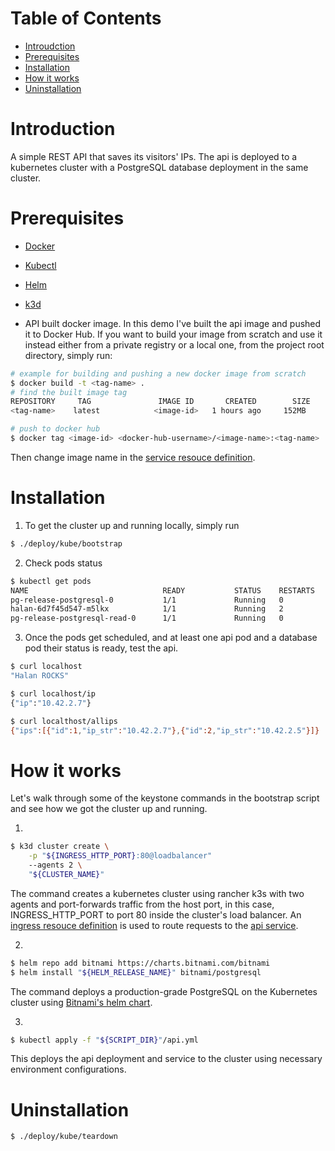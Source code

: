 # Table of Contents

- [Introudction](#Introduction)
- [Prerequisites](#Prerequisites)
- [Installation](#Installation)
- [How it works](<#How\ it\ works>)
- [Uninstallation](#Uninstallation)

# Introduction

A simple REST API that saves its visitors' IPs. The api is deployed to a kubernetes cluster with a PostgreSQL
database deployment in the same cluster.

# Prerequisites

- [Docker](https://docs.docker.com/engine/install/)
- [Kubectl](https://kubernetes.io/docs/tasks/tools/install-kubectl/)
- [Helm](https://helm.sh/docs/intro/install/)
- [k3d](https://rancher.com/docs/k3s/latest/en/installation/)

- API built docker image. In this demo I've built the api image and pushed it to Docker Hub.
  If you want to build your image from scratch and use it instead either from a private registry or a local
  one, from the project root directory, simply run:

```bash
# example for building and pushing a new docker image from scratch
$ docker build -t <tag-name> .
# find the built image tag
REPOSITORY     TAG               IMAGE ID       CREATED        SIZE
<tag-name>    latest            <image-id>   1 hours ago     152MB

# push to docker hub
$ docker tag <image-id> <docker-hub-username>/<image-name>:<tag-name>
```

Then change image name in the [service resouce definition](https://github.com/A-Fayez/halan/blob/6f5ab53b79e619fd21f8caa4fd7e29f5a62a34d4/deploy/kube/api.yml#L49).

# Installation

1. To get the cluster up and running locally, simply run

```bash
$ ./deploy/kube/bootstrap
```

2. Check pods status

```bash
$ kubectl get pods
NAME                              READY           STATUS    RESTARTS   AGE
pg-release-postgresql-0           1/1             Running   0          73m
halan-6d7f45d547-m5lkx            1/1             Running   2          73m
pg-release-postgresql-read-0      1/1             Running   0          73m
```

3. Once the pods get scheduled, and at least one api pod and a database pod their status is ready,
   test the api.

```bash
$ curl localhost
"Halan ROCKS"

$ curl localhost/ip
{"ip":"10.42.2.7"}

$ curl localthost/allips
{"ips":[{"id":1,"ip_str":"10.42.2.7"},{"id":2,"ip_str":"10.42.2.5"}]}
```

# How it works

Let's walk through some of the keystone commands in the bootstrap script and see how we got the cluster up and running.

1.

```bash
$ k3d cluster create \
    -p "${INGRESS_HTTP_PORT}:80@loadbalancer"
    --agents 2 \
    "${CLUSTER_NAME}"
```

The command creates a kubernetes cluster using rancher k3s with two agents and port-forwards traffic from the host port, in this case, INGRESS_HTTP_PORT to port 80 inside the cluster's load balancer. An [ingress resouce definition](https://github.com/A-Fayez/halan/blob/6f5ab53b79e619fd21f8caa4fd7e29f5a62a34d4/deploy/kube/api.yml#L2) is used to route requests to the [api service](https://github.com/A-Fayez/halan/blob/6f5ab53b79e619fd21f8caa4fd7e29f5a62a34d4/deploy/kube/api.yml#L19).

2.

```bash
$ helm repo add bitnami https://charts.bitnami.com/bitnami
$ helm install "${HELM_RELEASE_NAME}" bitnami/postgresql
```

The command deploys a production-grade PostgreSQL on the Kubernetes cluster using [Bitnami's helm chart](https://github.com/bitnami/charts/tree/master/bitnami/postgresql/#installing-the-chart).

3.

```bash
$ kubectl apply -f "${SCRIPT_DIR}"/api.yml
```

This deploys the api deployment and service to the cluster using necessary environment configurations.

# Uninstallation

```bash
$ ./deploy/kube/teardown
```
